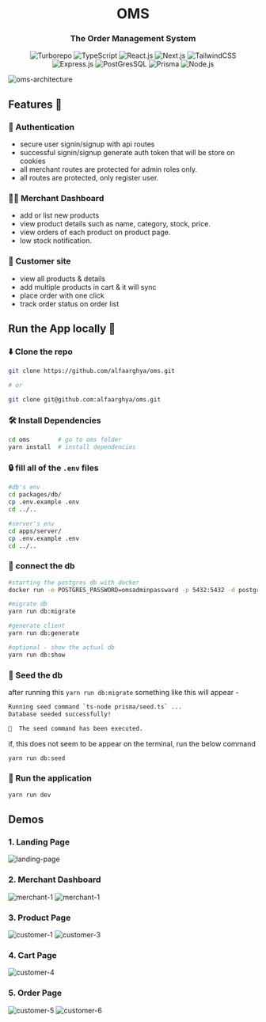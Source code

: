 <div align="center">

# OMS

### The Order Management System

![Turborepo](https://img.shields.io/badge/Turborepo-%2320232a.svg?style=for-the-badge&logo=Turborepo&logoColor=%EF4444)
![TypeScript](https://img.shields.io/badge/typetscript-%2320232a.svg?style=for-the-badge&logo=typescript&logoColor=%fff)
![React.js](https://img.shields.io/badge/React.js-%2320232a?style=for-the-badge&logo=react&logoColor=316192)
![Next.js](https://img.shields.io/badge/Next.js-%2320232a?style=for-the-badge&logo=next.js&logoColor=white)
![TailwindCSS](https://img.shields.io/badge/TailwindCSS-%2320232a?style=for-the-badge&logo=tailwindCSS&logoColor=316192)
![Express.js](https://img.shields.io/badge/express-%2320232a.svg?style=for-the-badge&logo=express&logoColor=%23F7DF1E)
![PostGresSQL](https://img.shields.io/badge/PostgreSQL-%2320232a.svg?style=for-the-badge&logo=postgresql&logoColor=%316192)
![Prisma](https://img.shields.io/badge/Prisma-%2320232a.svg?style=for-the-badge&logo=prisma&logoColor=white)
![Node.js](https://img.shields.io/badge/Node.js-%2320232a?style=for-the-badge&logo=node.js&logoColor=43853D)

 </div>

![oms-architecture](./public/oms-architecture.png)

## Features 🧪

### 🔐 Authentication

- secure user signin/signup with api routes
- successful signin/signup generate auth token that will be store on cookies
- all merchant routes are protected for admin roles only.
- all routes are protected, only register user.

### 👨‍💼 Merchant Dashboard

- add or list new products
- view product details such as name, category, stock, price.
- view orders of each product on product page.
- low stock notification.

### 🛒 Customer site

- view all products & details
- add multiple products in cart & it will sync
- place order with one click
- track order status on order list

## Run the App locally 🏃

### ⬇️ Clone the repo

```bash
git clone https://github.com/alfaarghya/oms.git

# or

git clone git@github.com:alfaarghya/oms.git

```

### 🛠️ Install Dependencies

```bash
cd oms        # go to oms folder
yarn install  # install dependencies
```

### 🔒 fill all of the `.env` files

```bash
#db's env
cd packages/db/
cp .env.example .env
cd ../..

#server's env
cd apps/server/
cp .env.example .env
cd ../..
```

### 🐳 connect the db

```bash
#starting the postgres db with docker
docker run -e POSTGRES_PASSWORD=omsadminpassward -p 5432:5432 -d postgres

#migrate db
yarn run db:migrate

#generate client
yarn run db:generate

#optional - show the actual db
yarn run db:show
```

### 🌱 Seed the db

after running this `yarn run db:migrate` something like this will appear -

```bash
Running seed command `ts-node prisma/seed.ts` ...
Database seeded successfully!

🌱  The seed command has been executed.
```

if, this does not seem to be appear on the terminal, run the below command

```bash
yarn run db:seed
```

### 🏃 Run the application

```bash
yarn run dev
```

## Demos

### 1. Landing Page

![landing-page](./public/oms-landing.png)

### 2. Merchant Dashboard

![merchant-1](./public/oms-admin1.png)
![merchant-1](./public/oms-admin2.png)

### 3. Product Page

![customer-1](./public/oms-customer1.png)
![customer-3](./public/oms-customer3.png)

### 4. Cart Page

![customer-4](./public/oms-customer4.png)

### 5. Order Page

![customer-5](./public/oms-customer5.png)
![customer-6](./public/oms-customer6.png)
